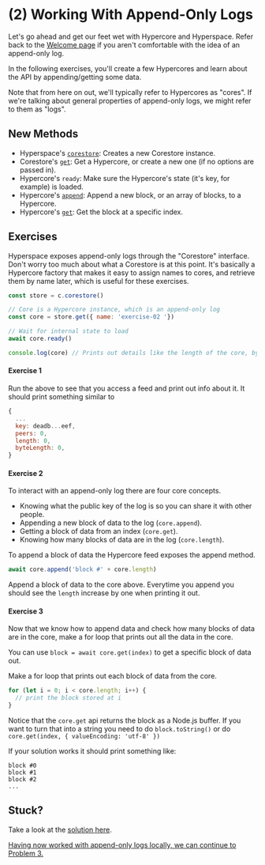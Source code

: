 # (2) Working With Append-Only Logs
Let's go ahead and get our feet wet with Hypercore and Hyperspace. Refer back to the [Welcome page](00.md) if you aren't comfortable with the idea of an append-only log.

In the following exercises, you'll create a few Hypercores and learn about the API by appending/getting some data.

Note that from here on out, we'll typically refer to Hypercores as "cores". If we're talking about general properties of append-only logs, we might refer to them as "logs".

## New Methods
* Hyperspace's [`corestore`](https://github.com/hypercore-protocol/hyperspace-client#corestore--clientcorestorenamespace): Creates a new Corestore instance.
* Corestore's [`get`](https://github.com/hypercore-protocol/hyperspace-client#feed--corestoregetkey): Get a Hypercore, or create a new one (if no options are passed in).
* Hypercore's `ready`: Make sure the Hypercore's state (it's key, for example) is loaded.
* Hypercore's [`append`](https://github.com/hypercore-protocol/hypercore#feedappenddata-callback): Append a new block, or an array of blocks, to a Hypercore.
* Hypercore's [`get`](https://github.com/hypercore-protocol/hypercore#const-id--feedgetindex-options-callback): Get the block at a specific index.

## Exercises

Hyperspace exposes append-only logs through the "Corestore" interface. Don't worry too much about what a Corestore is at this point. It's basically a Hypercore factory that makes it easy to assign names to cores, and retrieve them by name later, which is useful for these exercises.

```js
const store = c.corestore()

// Core is a Hypercore instance, which is an append-only log
const core = store.get({ name: 'exercise-02 '})

// Wait for internal state to load
await core.ready()

console.log(core) // Prints out details like the length of the core, byteLength, the public key etc.
```

#### Exercise 1

Run the above to see that you access a feed and print out info about it.
It should print something similar to

```js
{
  ...
  key: deadb...eef,
  peers: 0,
  length: 0,
  byteLength: 0,
}
```

#### Exercise 2

To interact with an append-only log there are four core concepts.

* Knowing what the public key of the log is so you can share it with other people.
* Appending a new block of data to the log (`core.append`).
* Getting a block of data from an index (`core.get`).
* Knowing how many blocks of data are in the log (`core.length`).

To append a block of data the Hypercore feed exposes the append method.

```js
await core.append('block #' + core.length)
```

Append a block of data to the core above.
Everytime you append you should see the `length` increase by one when printing it out.

#### Exercise 3

Now that we know how to append data and check how many blocks of data are in the core,
make a for loop that prints out all the data in the core.

You can use `block = await core.get(index)` to get a specific block of data out.

Make a for loop that prints out each block of data from the core.

```js
for (let i = 0; i < core.length; i++) {
  // print the block stored at i
}
```

Notice that the `core.get` api returns the block as a Node.js buffer.
If you want to turn that into a string you need to do `block.toString()` or do
`core.get(index, { valueEncoding: 'utf-8' })`

If your solution works it should print something like:

```
block #0
block #1
block #2
...
```

## Stuck?

Take a look at the [solution here](/solutions/02/index.js).

[Having now worked with append-only logs locally, we can continue to Problem 3.](03.md)
